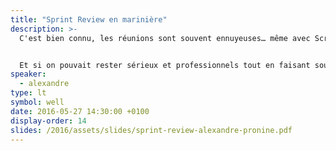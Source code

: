 ```yaml
---
title: "Sprint Review en marinière"
description: >-
  C'est bien connu, les réunions sont souvent ennuyeuses… même avec Scrum. Et si le fun et l'amusement avaient des vertus insoupçonnées sur l'intérêt de l'équipe, l'adhésion et la relation client dans vos projets ?


  Et si on pouvait rester sérieux et professionnels tout en faisant sourire et en créant la surprise en réunion ?
speaker:
  - alexandre
type: lt
symbol: well
date: 2016-05-27 14:30:00 +0100
display-order: 14
slides: /2016/assets/slides/sprint-review-alexandre-pronine.pdf
---
```

